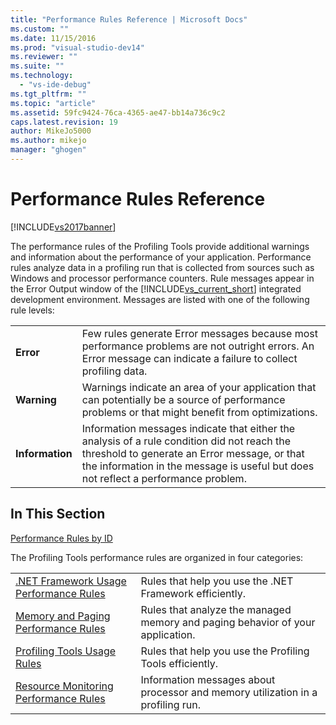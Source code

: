 ```yaml
---
title: "Performance Rules Reference | Microsoft Docs"
ms.custom: ""
ms.date: 11/15/2016
ms.prod: "visual-studio-dev14"
ms.reviewer: ""
ms.suite: ""
ms.technology: 
  - "vs-ide-debug"
ms.tgt_pltfrm: ""
ms.topic: "article"
ms.assetid: 59fc9424-76ca-4365-ae47-bb14a736c9c2
caps.latest.revision: 19
author: MikeJo5000
ms.author: mikejo
manager: "ghogen"
---
```

# Performance Rules Reference
[!INCLUDE[vs2017banner](../includes/vs2017banner.md)]

The performance rules of the Profiling Tools provide additional warnings and information about the performance of your application. Performance rules analyze data in a profiling run that is collected from sources such as Windows and processor performance counters. Rule messages appear in the Error Output window of the [!INCLUDE[vs_current_short](../includes/vs-current-short-md.md)] integrated development environment. Messages are listed with one of the following rule levels:  
  
|||  
|-|-|  
|**Error**|Few rules generate Error messages because most performance problems are not outright errors. An Error message can indicate a failure to collect profiling data.|  
|**Warning**|Warnings indicate an area of your application that can potentially be a source of performance problems or that might benefit from optimizations.|  
|**Information**|Information messages indicate that either the analysis of a rule condition did not reach the threshold to generate an Error message, or that the information in the message is useful but does not reflect a performance problem.|  
  
## In This Section  
 [Performance Rules by ID](../profiling/performance-rules-by-id.md)  
  
 The Profiling Tools performance rules are organized in four categories:  
  
|||  
|-|-|  
|[.NET Framework Usage Performance Rules](../profiling/dotnet-framework-usage-performance-rules.md)|Rules that help you use the .NET Framework efficiently.|  
|[Memory and Paging Performance Rules](../profiling/memory-and-paging-performance-rules.md)|Rules that analyze the managed memory and paging behavior of your application.|  
|[Profiling Tools Usage Rules](../profiling/profiling-tools-usage-rules.md)|Rules that help you use the Profiling Tools efficiently.|  
|[Resource Monitoring Performance Rules](../profiling/resource-monitoring-performance-rules.md)|Information messages about processor and memory utilization in a profiling run.|



